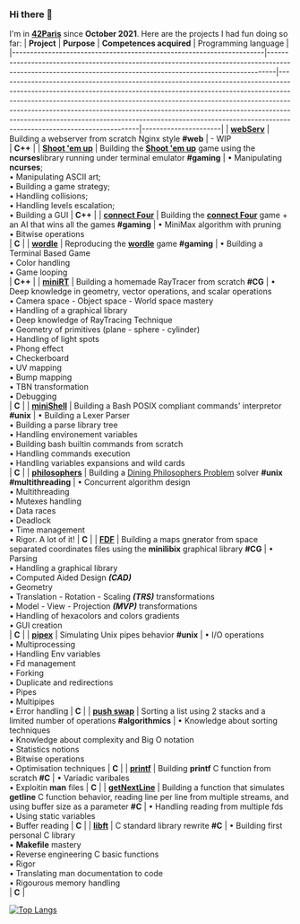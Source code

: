 ### Hi there 👋

I'm in **[42Paris](https://42.fr/en/homepage/)** since **October 2021**.
Here are the projects I had fun doing so far:
| **Project**                                                          | **Purpose**                                                                                                                                                  | **Competences acquired**                                                                                                                                                                                                                                                                                                                                                                                                                    | Programming language |
|----------------------------------------------------------------------|--------------------------------------------------------------------------------------------------------------------------------------------------------------|---------------------------------------------------------------------------------------------------------------------------------------------------------------------------------------------------------------------------------------------------------------------------------------------------------------------------------------------------------------------------------------------------------------------------------------------|----------------------|
| **[webServ](https://github.com/OUAFABULOUS/webserv_42)**             | Building a webserver from scratch Nginx style **#web**                                                                                                       | - WIP <br>                                                                                                                                                                                                                                                                                                                                                                                                                                  | **C++**              |
| **[Shoot 'em up](https://github.com/OUAFABULOUS/rush_ft_shmup_42)**  | Building the **[Shoot 'em up](https://en.wikipedia.org/wiki/Shoot_%27em_up)** game using the **ncurses**library running under terminal emulator **#gaming**  | • Manipulating **ncurses**; <br>  • Manipulating ASCII art; <br> • Building a game strategy; <br> • Handling collisions; <br> • Handling levels escalation; <br> • Building a GUI                                                                                                                                                                                                                                                           | **C++**              |
| **[connect Four](https://github.com/OUAFABULOUS/rush_connect_4_42)** | Building the **[connect Four](https://en.wikipedia.org/wiki/Connect_Four)** game + an AI that wins all the games **#gaming**                                 | • MiniMax algorithm with pruning <br> • Bitwise operations <br>                                                                                                                                                                                                                                                                                                                                                                             | **C**                |
| **[wordle](https://github.com/OUAFABULOUS/rush_wordle_42)**          | Reproducing the **[wordle](https://www.nytimes.com/games/wordle/index.html)** game **#gaming**                                                               | • Building a Terminal Based Game <br> • Color handling <br> • Game looping <br>                                                                                                                                                                                                                                                                                                                                                             | **C++**              |
| **[miniRT](https://github.com/OUAFABULOUS/miniRT_42)**               | Building a homemade RayTracer from scratch **#CG**                                                                                                           | • Deep knowledge in geometry, vector operations, and scalar operations <br> • Camera space - Object space - World space mastery <br> • Handling of a graphical library <br> • Deep knowledge of RayTracing Technique <br> • Geometry of primitives (plane - sphere - cylinder) <br> • Handling of light spots <br> • Phong effect <br> • Checkerboard <br> • UV mapping <br> • Bump mapping <br> • TBN transformation <br> • Debugging <br> | **C**                |
| **[miniShell](https://github.com/OUAFABULOUS/minishell_42)**         | Building a Bash POSIX compliant commands' interpretor **#unix**                                                                                              | • Building a Lexer Parser <br> • Building a parse library tree <br> • Handling environement variables <br> • Building bash builtin commands from scratch <br> • Handling commands execution <br> • Handling variables expansions and wild cards <br>                                                                                                                                                                                        | **C**                |
| **[philosophers](https://github.com/OUAFABULOUS/philosophers_42)**   | Building a [Dining Philosophers Problem](https://en.wikipedia.org/wiki/Dining_philosophers_problem) solver **#unix** **#multithreading**                     | • Concurrent algorithm design <br> • Multithreading <br> • Mutexes handling <br> • Data races <br> • Deadlock <br> • Time management <br> • Rigor. A lot of it!                                                                                                                                                                                                                                                                             | **C**                |
| **[FDF](https://github.com/OUAFABULOUS/fdf_42-submitted-version-)**  | Building a maps gnerator from space separated coordinates files using the **minilibix** graphical library   **#CG**                                          | • Parsing <br> • Handling a graphical library <br>  • Computed Aided Design ***(CAD)*** <br> • Geometry <br> • Translation - Rotation - Scaling ***(TRS)*** transformations <br> • Model - View - Projection ***(MVP)*** transformations <br> • Handling of hexacolors and colors gradients <br> • GUI creation <br>                                                                                                                        | **C**                |
| **[pipex](https://github.com/OUAFABULOUS/pipex_42)**                 | Simulating Unix pipes behavior **#unix**                                                                                                                     | • I/O operations <br> • Multiprocessing <br> • Handling Env variables <br> • Fd management <br> • Forking <br> • Duplicate and redirections <br> • Pipes <br> • Multipipes <br> • Error handling                                                                                                                                                                                                                                            | **C**                |
| **[push swap](https://github.com/OUAFABULOUS/push_swap_42)**         | Sorting a list using 2 stacks and a limited number of operations **#algorithmics**                                                                           | • Knowledge about sorting techniques <br> • Knowledge about complexity and Big O notation <br> • Statistics notions <br> • Bitwise operations <br> • Optimisation techniques                                                                                                                                                                                                                                                                | **C**                |
| **[printf](https://github.com/OUAFABULOUS/ft_printf_42)**            | Building **printf** C function from scratch **#C**                                                                                                           | • Variadic varibales <br> • Exploitin **man** files                                                                                                                                                                                                                                                                                                                                                                                         | **C**                |
| **[getNextLine](https://github.com/OUAFABULOUS/GetNextLine_42)**     | Building a function that simulates **getline** C function behavior, reading line per line from multiple streams, and using buffer size as a parameter **#C** | • Handling reading from multiple fds <br> • Using static variables <br> • Buffer reading                                                                                                                                                                                                                                                                                                                                                    | **C**                |
| **[libft](https://github.com/OUAFABULOUS/Libft_42)**                 | C standard library rewrite **#C**                                                                                                                            | • Building first personal C library <br> • **Makefile** mastery <br> • Reverse engineering C basic functions <br> • Rigor <br> • Translating man documentation to code <br> • Rigourous memory handling <br>                                                                                                                                                                                                                                | **C**                |

[![Top Langs](https://github-readme-stats.vercel.app/api/top-langs/?username=OUAFABULOUS&layout=compact)](https://github.com/anuraghazra/github-readme-stats)
